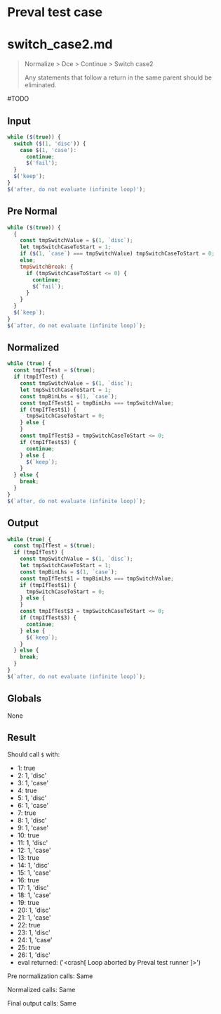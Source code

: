 # Preval test case

# switch_case2.md

> Normalize > Dce > Continue > Switch case2
>
> Any statements that follow a return in the same parent should be eliminated.

#TODO

## Input

`````js filename=intro
while ($(true)) {
  switch ($(1, 'disc')) {
    case $(1, 'case'):
      continue;
      $('fail');
  }
  $('keep');
}
$('after, do not evaluate (infinite loop)');
`````

## Pre Normal

`````js filename=intro
while ($(true)) {
  {
    const tmpSwitchValue = $(1, `disc`);
    let tmpSwitchCaseToStart = 1;
    if ($(1, `case`) === tmpSwitchValue) tmpSwitchCaseToStart = 0;
    else;
    tmpSwitchBreak: {
      if (tmpSwitchCaseToStart <= 0) {
        continue;
        $(`fail`);
      }
    }
  }
  $(`keep`);
}
$(`after, do not evaluate (infinite loop)`);
`````

## Normalized

`````js filename=intro
while (true) {
  const tmpIfTest = $(true);
  if (tmpIfTest) {
    const tmpSwitchValue = $(1, `disc`);
    let tmpSwitchCaseToStart = 1;
    const tmpBinLhs = $(1, `case`);
    const tmpIfTest$1 = tmpBinLhs === tmpSwitchValue;
    if (tmpIfTest$1) {
      tmpSwitchCaseToStart = 0;
    } else {
    }
    const tmpIfTest$3 = tmpSwitchCaseToStart <= 0;
    if (tmpIfTest$3) {
      continue;
    } else {
      $(`keep`);
    }
  } else {
    break;
  }
}
$(`after, do not evaluate (infinite loop)`);
`````

## Output

`````js filename=intro
while (true) {
  const tmpIfTest = $(true);
  if (tmpIfTest) {
    const tmpSwitchValue = $(1, `disc`);
    let tmpSwitchCaseToStart = 1;
    const tmpBinLhs = $(1, `case`);
    const tmpIfTest$1 = tmpBinLhs === tmpSwitchValue;
    if (tmpIfTest$1) {
      tmpSwitchCaseToStart = 0;
    } else {
    }
    const tmpIfTest$3 = tmpSwitchCaseToStart <= 0;
    if (tmpIfTest$3) {
      continue;
    } else {
      $(`keep`);
    }
  } else {
    break;
  }
}
$(`after, do not evaluate (infinite loop)`);
`````

## Globals

None

## Result

Should call `$` with:
 - 1: true
 - 2: 1, 'disc'
 - 3: 1, 'case'
 - 4: true
 - 5: 1, 'disc'
 - 6: 1, 'case'
 - 7: true
 - 8: 1, 'disc'
 - 9: 1, 'case'
 - 10: true
 - 11: 1, 'disc'
 - 12: 1, 'case'
 - 13: true
 - 14: 1, 'disc'
 - 15: 1, 'case'
 - 16: true
 - 17: 1, 'disc'
 - 18: 1, 'case'
 - 19: true
 - 20: 1, 'disc'
 - 21: 1, 'case'
 - 22: true
 - 23: 1, 'disc'
 - 24: 1, 'case'
 - 25: true
 - 26: 1, 'disc'
 - eval returned: ('<crash[ Loop aborted by Preval test runner ]>')

Pre normalization calls: Same

Normalized calls: Same

Final output calls: Same
